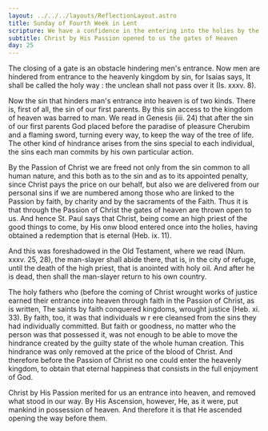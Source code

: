 ```yaml
---
layout: ../../../layouts/ReflectionLayout.astro
title: Sunday of Fourth Week in Lent
scripture: We have a confidence in the entering into the holies by the blood of Christ.--Heb. x. 19.
subtitle: Christ by His Passion opened to us the gates of Heaven
day: 25
---
```


The closing of a gate is an obstacle hindering men's entrance. Now men are hindered from entrance to the heavenly kingdom by sin, for Isaias says, It shall be called the holy way : the unclean shall not pass over it (Is. xxxv. 8).

Now the sin that hinders man's entrance into heaven is of two kinds. There is, first of all, the sin of our first parents. By this sin access to the kingdom of heaven was barred to man. We read in Genesis (iii. 24) that after the sin of our first parents God placed before the paradise of pleasure Cherubim and a flaming sword, turning every way, to keep the way of the tree of life. The other kind of hindrance arises from the sins special to each individual, the sins each man commits by his own particular action.

By the Passion of Christ we are freed not only from the sin common to all human nature, and this both as to the sin and as to its appointed penalty, since Christ pays the price on our behalf, but also we are delivered from our personal sins if we are numbered among those who are linked to the Passion by faith, by charity and by the sacraments of the Faith. Thus it is that through the Passion of Christ the gates of heaven are thrown open to us. And hence St. Paul says that Christ, being come an high priest of the good things to come, by His onw blood entered once into the holies, having obtained a redemption that is eternal (Heb. ix. 11).

And this was foreshadowed in the Old Testament, where we read (Num. xxxv. 25, 28), the man-slayer shall abide there, that is, in the city of refuge, until the death of the high priest, that is anointed with holy oil. And after he is dead, then shall the man-slayer return to his own country.

The holy fathers who (before the coming of Christ wrought works of justice earned their entrance into heaven through faith in the Passion of Christ, as is written, The saints by faith conquered kingdoms, wrought justice (Heb. xi. 33). By faith, too, it was that individuals w r ere cleansed from the sins they had individually committed. But faith or goodness, no matter who the person was that possessed it, was not enough to be able to move the hindrance created by the guilty state of the whole human creation. This hindrance was only removed at the price of the blood of Christ. And therefore before the Passion of Christ no one could enter the heavenly kingdom, to obtain that eternal happiness that consists in the full enjoyment of God.

Christ by His Passion merited for us an entrance into heaven, and removed what stood in our way. By His Ascension, however, He, as it were, put mankind in possession of heaven. And therefore it is that He ascended opening the way before them.
